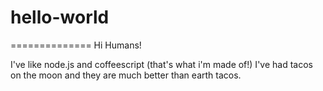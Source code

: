 # hello-world
==============
Hi Humans!

I've like node.js and coffeescript (that's what i'm made of!)
I've had tacos on the moon and they are much better than earth tacos. 

